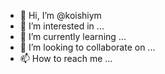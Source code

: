 - 👋 Hi, I’m @koishiym
- 👀 I’m interested in ...
- 🌱 I’m currently learning ...
- 💞️ I’m looking to collaborate on ...
- 📫 How to reach me ...

<!---
koishiym/koishiym is a ✨ special ✨ repository because its `README.md` (this file) appears on your GitHub profile.
You can click the Preview link to take a look at your changes.
--->
